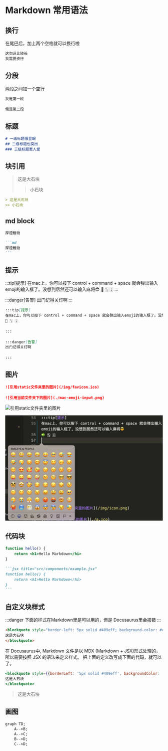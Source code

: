 # Markdown 常用语法

## 换行
在尾巴后，加上两个空格就可以换行啦

```md
这句话比较长  
我需要换行
```
## 分段
两段之间加一个空行
```md
我是第一段

俺是第二段
```

## 标题

```md
# 一级标题很显眼
## 二级标题也突出
### 三级标题惹人爱
```

## 块引用

> 这是大石块
>> 小石块

```md
> 这是大石块
>> 小石块
```


## md block

```md
厚德载物
```

````md
```md
厚德载物
```
````

## 提示

:::tip[提示]
在mac上，你可以按下 control + command + space 就会弹出输入emoji的输入框了。没想到居然还可以输入麻将😎
🍏 🀦 🀌
:::

:::danger[告警]
出门记得关灯啊
:::

```md
:::tip[提示]
在mac上，你可以按下 control + command + space 就会弹出输入emoji的输入框了。没想到居然还可以输入麻将😎
🍏 🀦 🀌

:::

:::danger[告警]
出门记得关灯啊

:::
```

## 图片

```md
![引用static文件夹里的图片](/img/favicon.ico)

![引用当前文件夹下的图片](./mac-emoji-input.png)
```

![引用static文件夹里的图片](/img/favicon.ico)

![引用当前文件夹下的图片](./mac-emoji-input.png)

## 代码块

```jsx title="src/components/example.jsx"
function hello() {
    return <h1>Hello Markdown</hi>
}
```

````md
```jsx title="src/components/example.jsx"
function hello() {
    return <h1>Hello Markdown</hi>
}
```
````

## 自定义块样式
:::danger
下面的样式在Markdown里是可以用的，但是 Docusaurus里会报错
:::
```html
<blockquote style="border-left: 5px solid #409eff; background-color: #ecf5ff; padding: 10px;">
这是大石块
</blockquote>
```
在 Docusaurus中, Markdown 文件是以 MDX (Markdown + JSX)形式处理的，所以需要按照 JSX 的语法来定义样式。
把上面的定义改写成下面的代码，就可以了。

````jsx
<blockquote style={{borderLeft: '5px solid #409eff', backgroundColor: '#ecf5ff', padding: '10px'}}>
这是大石块
</blockquote>
````

<blockquote style={{borderLeft: '5px solid #409eff', backgroundColor: '#ecf5ff', padding: '10px'}}>
这是大石块
</blockquote>


## 画图

```mermaid
graph TD;
    A-->B;
    A-->C;
    B-->D;
    C-->D;
```